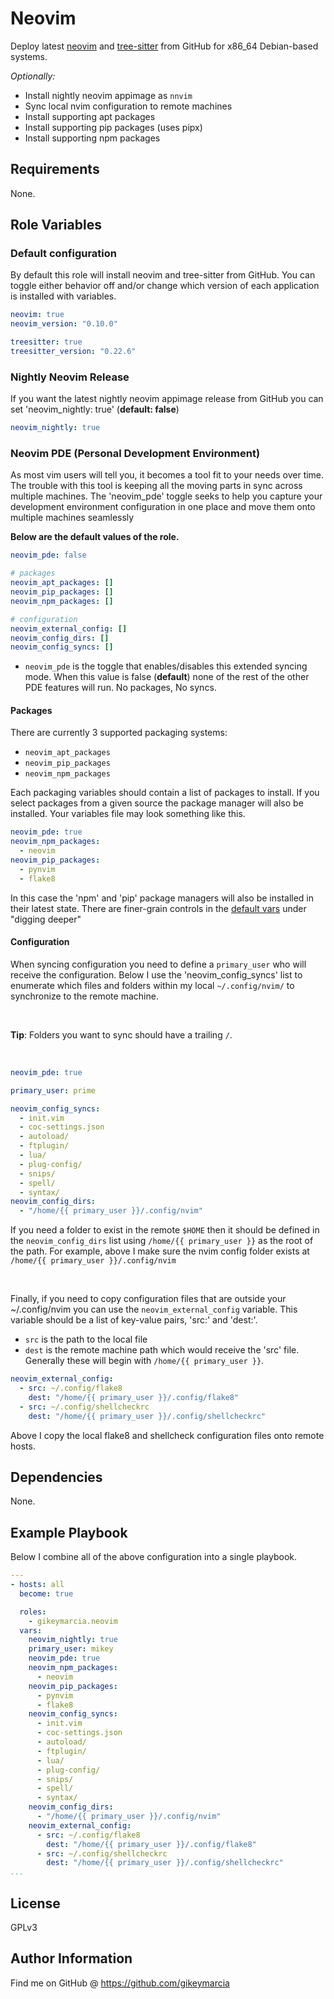 Neovim
=========

Deploy latest [neovim](https://github.com/neovim/neovim) and
[tree-sitter](https://github.com/tree-sitter/tree-sitter) from GitHub for x86_64
Debian-based systems.

_Optionally:_

- Install nightly neovim appimage as `nnvim`
- Sync local nvim configuration to remote machines
- Install supporting apt packages
- Install supporting pip packages (uses pipx)
- Install supporting npm packages

Requirements
------------

None.

Role Variables
--------------

### Default configuration

By default this role will install neovim and tree-sitter from GitHub. You can
toggle either behavior off and/or change which version of each application is
installed with variables.

```yml
neovim: true
neovim_version: "0.10.0"

treesitter: true
treesitter_version: "0.22.6"
```

### Nightly Neovim Release

If you want the latest nightly neovim appimage release from GitHub you can set
'neovim_nightly: true' (**default: false**)

```yml
neovim_nightly: true
```

### Neovim PDE (Personal Development Environment)

As most vim users will tell you, it becomes a tool fit to your needs over time.
The trouble with this tool is keeping all the moving parts in sync across
multiple machines. The 'neovim_pde' toggle seeks to help you capture your
development environment configuration in one place and move them onto multiple
machines seamlessly

**Below are the default values of the role.**

```yml
neovim_pde: false

# packages
neovim_apt_packages: []
neovim_pip_packages: []
neovim_npm_packages: []

# configuration
neovim_external_config: []
neovim_config_dirs: []
neovim_config_syncs: []
```

- `neovim_pde` is the toggle that enables/disables this extended syncing mode.
  When this value is false (**default**) none of the rest of the other PDE
  features will run. No packages, No syncs.

#### Packages

There are currently 3 supported packaging systems:

- `neovim_apt_packages`
- `neovim_pip_packages`
- `neovim_npm_packages`

Each packaging variables should contain a list of packages to install. If you
select packages from a given source the package manager will also be installed.
Your variables file may look something like this.

```yml
neovim_pde: true
neovim_npm_packages:
  - neovim
neovim_pip_packages:
  - pynvim
  - flake8
```

In this case the 'npm' and 'pip' package managers will also be installed in
their latest state. There are finer-grain controls in the [default
vars](https://github.com/gikeymarcia/ansible-role-neovim/blob/master/defaults/main.yml)
under "digging deeper"

#### Configuration

When syncing configuration you need to define a `primary_user` who will receive
the configuration. Below I use the 'neovim_config_syncs' list to enumerate which
files and folders within my local `~/.config/nvim/` to synchronize to the remote
machine.

<br>

**Tip**: Folders you want to sync should have a trailing `/`.

<br>

```yml
neovim_pde: true

primary_user: prime

neovim_config_syncs:
  - init.vim
  - coc-settings.json
  - autoload/
  - ftplugin/
  - lua/
  - plug-config/
  - snips/
  - spell/
  - syntax/
neovim_config_dirs:
  - "/home/{{ primary_user }}/.config/nvim"

```

If you need a folder to exist in the remote `$HOME` then it should be defined in
the `neovim_config_dirs` list using `/home/{{ primary_user }}` as the root of
the path. For example, above I make sure the nvim config folder exists at
`/home/{{ primary_user }}/.config/nvim`

<br>

Finally, if you need to copy configuration files that are outside your
~/.config/nvim you can use the `neovim_external_config` variable. This variable
should be a list of key-value pairs, 'src:' and 'dest:'.

- `src` is the path to the local file
- `dest` is the remote machine path which would receive the 'src' file.
  Generally these will begin with `/home/{{ primary_user }}`.

```yml
neovim_external_config:
  - src: ~/.config/flake8
    dest: "/home/{{ primary_user }}/.config/flake8"
  - src: ~/.config/shellcheckrc
    dest: "/home/{{ primary_user }}/.config/shellcheckrc"
```

Above I copy the local flake8 and shellcheck configuration files onto remote
hosts.

Dependencies
------------

None.

Example Playbook
----------------

Below I combine all of the above configuration into a single playbook.

```yml
---
- hosts: all
  become: true

  roles:
    - gikeymarcia.neovim
  vars:
    neovim_nightly: true
    primary_user: mikey
    neovim_pde: true
    neovim_npm_packages:
      - neovim
    neovim_pip_packages:
      - pynvim
      - flake8
    neovim_config_syncs:
      - init.vim
      - coc-settings.json
      - autoload/
      - ftplugin/
      - lua/
      - plug-config/
      - snips/
      - spell/
      - syntax/
    neovim_config_dirs:
      - "/home/{{ primary_user }}/.config/nvim"
    neovim_external_config:
      - src: ~/.config/flake8
        dest: "/home/{{ primary_user }}/.config/flake8"
      - src: ~/.config/shellcheckrc
        dest: "/home/{{ primary_user }}/.config/shellcheckrc"
...
```

License
-------

GPLv3

Author Information
------------------

Find me on GitHub @ https://github.com/gikeymarcia
